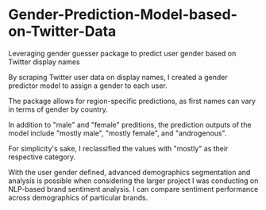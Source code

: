 # Gender-Prediction-Model-based-on-Twitter-Data
Leveraging gender guesser package to predict user gender based on Twitter display names

By scraping Twitter user data on display names, I created a gender predictor model to assign a gender to each user.

The package allows for region-specific predictions, as first names can vary in terms of gender by country.

In addition to "male" and "female" preditions, the prediction outputs of the model include "mostly male", "mostly female", and "androgenous".

For simplicity's sake, I reclassified the values with "mostly" as their respective category.

With the user gender defined, advanced demographics segmentation and analysis is possible when considering the larger project I was conducting on
NLP-based brand sentiment analysis. I can compare sentiment performance across demographics of particular brands.
